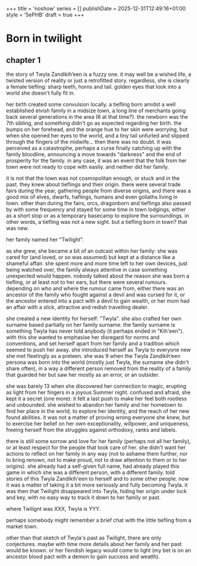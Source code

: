 +++
title = 'noshow'
series = []
publishDate = 2025-12-31T12:49:16+01:00
style = '5ePHB'
draft = true
+++

# Born in twilight

## chapter 1

the story of Twyla Zandikih’een is a fuzzy one. it may well be a wished life, a twisted version of reality or just a retrofitted story. regardless, she is clearly a female tiefling: sharp teeth, horns and tail. golden eyes that look into a world she doesn't fully fit in.

her birth created some convulsion locally. a tiefling born amidst a well established elvish family in a midsize town, a long line of merchants going back several generations in the area (6 at that time?). the newborn was the 7th sibling, and something didn't go as expected regarding her birth. the bumps on her forehead, and the orange hue to her skin were worrying, but when she opened her eyes to the world, and a tiny tail unfurled and slipped through the fingers of the midwife... then there was no doubt. it was perceived as a catastrophe, perhaps a curse finally catching up with the family bloodline, announcing a move towards "darkness" and the end of prosperity for the family. in any case, it was an event that the folk from her town were not ready to cope with easily. and neither did her family.

it is not that the town was not cosmopolitan enough, or stuck and in the past. they knew about tieflings and their origin. there were several trade fairs during the year, gathering people from diverse origins, and there was a good mix of elves, dwarfs, haflings, humans and even goliaths living in town. other than during the fairs, orcs, dragonborn and tieflings also passed by with some frequency and stayed for some time in town lodgings, either as a short stop or as a temporary basecamp to explore the surroundings. in other words, a tiefling was not a new sight. but a tiefling born in town? that was new.


her family named her "Twilight".

as she grew, she became a bit of an outcast within her family: she was cared for (and loved, or so was assumed) but kept at a distance like a shameful affair. she spent more and more time left to her own devices, just being watched over, the family always attentive in case something unexpected would happen. nobody talked about the reason she was born a tiefling, or at least not to her ears, but there were several rumours. depending on who and where the rumour came from, either there was an ancestor of the family who fought against a devil and was cursed for it, or the ancestor entered into a pact with a devil to gain wealth, or her mom had an affair with a slick, attractive and redish travelling dealer.

she created a new identity for herself: "Twyla". she also crafted her own surname based partially on her family surname. the family surname is something Twyla has never told anybody (it perhaps ended in "Kih'een"). with this she wanted to emphasise her disregard for norms and conventions, and set herself apart from her family and a tradition which seemed to push her away. she introduced herself as Twyla to everyone new she met fleetingly as a preteen. she was 9 when the Twyla Zandikih’een persona was born into the world (mostly just Twyla, the surname she didn't share often), in a way a different person removed from the reality of a family that guarded her but saw her mostly as an error, or an outsider.

she was barely 13 when she discovered her connection to magic, erupting as light from her fingers in a joyous Summer night. confused and afraid, she kept it a secret (one more): it felt a last push to make her feel both rootless and unbounded. she wished to abandon her family and her hometown to find her place in the world, to explore her identity, and the reach of her new found abilities. it was not a matter of proving wrong everyone she knew, but to exercise her belief on her own exceptionality, willpower, and uniqueness, freeing herself from the struggles against orthodoxy, ranks and labels.

there is still some sorrow and love for her family (perhaps not all her family), or at least respect for the people that took care of her. she didn't want her actions to reflect on her family in any way (not to ashame them further, nor to bring renown, not to make proud, not to draw attention to them or to her origins).
she already had a self-given full name,  had already played this game in which she was a different person, with a different family. told stories of this Twyla Zandikih'een to herself and to some other people. now it was a matter of taking it a bit more seriously and fully becoming Twyla. it was then that Twilight disappeared into Twyla, hiding her origin under lock and key, with no easy way to track it down to her family or past.

where Twilignt was XXX, Twyla is YYY.

perhaps somebody might remember a brief chat with the little tiefling from a market town. 

other than that sketch of Twyla's past as Twilight, there are only conjectures. maybe with time more details about her family and her past would be known. or her fiendish legacy would come to light (my bet is on an ancestor blood pact with a demon to gain success and weatlh). 

